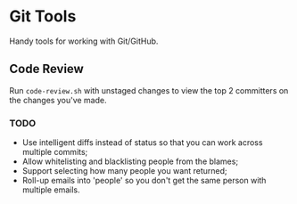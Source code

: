 # Git Tools

Handy tools for working with Git/GitHub.

## Code Review

Run `code-review.sh` with unstaged changes to view the top 2 committers on
the changes you've made.

### TODO

* Use intelligent diffs instead of status so that you can work across
  multiple commits;
* Allow whitelisting and blacklisting people from the blames;
* Support selecting how many people you want returned;
* Roll-up emails into 'people' so you don't get the same person with
  multiple emails.

